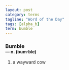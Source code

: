 ```yaml
---
layout: post
category: terms
tagline: "Word of the Day"
tags: [alpha_b]
term: bumble
---
```


<h3>Bumble<br/> <small>&mdash; n. (bum<span>&middot;</span>ble)</small></h3>
<p><ol>
<li>a wayward cow</li>
</ol></p>

